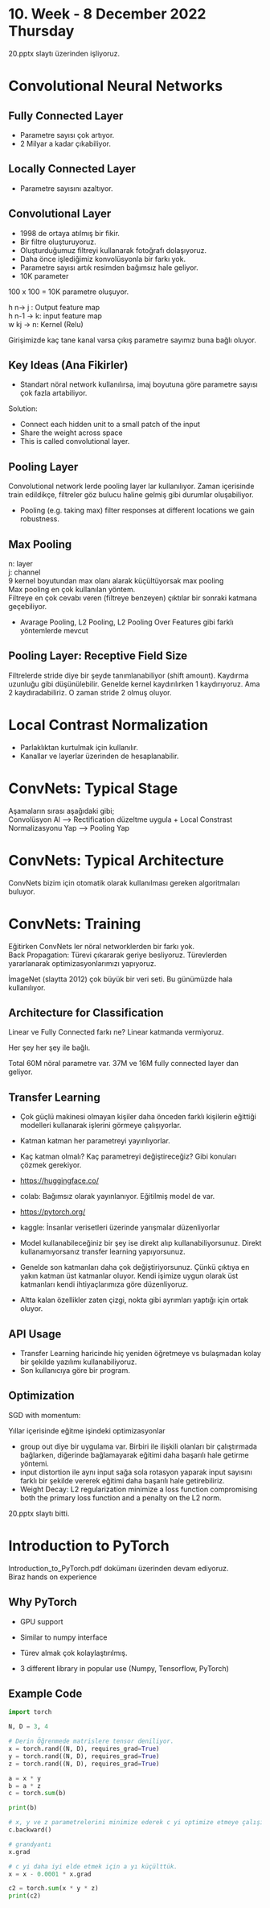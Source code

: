 # 10. Week - 8 December 2022 Thursday

20.pptx slaytı üzerinden işliyoruz.

# Convolutional Neural Networks

## Fully Connected Layer

* Parametre sayısı çok artıyor.
* 2 Milyar a kadar çıkabiliyor.

## Locally Connected Layer

* Parametre sayısını azaltıyor.

## Convolutional Layer
* 1998 de ortaya atılmış bir fikir.
* Bir filtre oluşturuyoruz.
* Oluşturduğumuz filtreyi kullanarak fotoğrafı dolaşıyoruz.
* Daha önce işlediğimiz konvolüsyonla bir farkı yok.
* Parametre sayısı artık resimden bağımsız hale geliyor.
* 10K parameter

100 x 100 = 10K parametre oluşuyor.

h n-> j : Output feature map  
h n-1 -> k: input feature map  
w kj -> n: Kernel (Relu)  

Girişimizde kaç tane kanal varsa çıkış parametre sayımız buna bağlı oluyor.

## Key Ideas (Ana Fikirler)
* Standart nöral network kullanılırsa, imaj boyutuna göre parametre sayısı çok fazla artabiliyor.  

Solution:
* Connect each hidden unit to a small patch of the input
* Share the weight across space
* This is called convolutional layer.

## Pooling Layer
Convolutional network lerde pooling layer lar kullanılıyor.
Zaman içerisinde train edildikçe, filtreler göz bulucu haline gelmiş gibi durumlar oluşabiliyor.
* Pooling (e.g. taking max) filter responses at different locations we gain robustness.


## Max Pooling
n: layer  
j: channel  
9 kernel boyutundan max olanı alarak küçültüyorsak max pooling  
Max pooling en çok kullanılan yöntem.  
Filtreye en çok cevabı veren (filtreye benzeyen) çıktılar bir sonraki katmana geçebiliyor.

* Avarage Pooling, L2 Pooling, L2 Pooling Over Features gibi farklı yöntemlerde mevcut

## Pooling Layer: Receptive Field Size
Filtrelerde stride diye bir şeyde tanımlanabiliyor (shift amount). Kaydırma uzunluğu gibi düşünülebilir. Genelde kernel kaydırılırken 1 kaydırıyoruz. Ama 2 kaydıradabiliriz. O zaman stride 2 olmuş oluyor.

# Local Contrast Normalization
* Parlaklıktan kurtulmak için kullanılır.
* Kanallar ve layerlar üzerinden de hesaplanabilir.


# ConvNets: Typical Stage

Aşamaların sırası aşağıdaki gibi;  
Convolüsyon Al --> Rectification düzeltme uygula + Local Constrast Normalizasyonu Yap --> Pooling Yap

# ConvNets: Typical Architecture

ConvNets bizim için otomatik olarak kullanılması gereken algoritmaları buluyor.

# ConvNets: Training
Eğitirken ConvNets ler nöral networklerden bir farkı yok.  
Back Propagation: Türevi çıkararak geriye besliyoruz. Türevlerden yararlanarak optimizasyonlarımızı yapıyoruz.

İmageNet (slaytta 2012) çok büyük bir veri seti. Bu günümüzde hala kullanılıyor.

## Architecture for Classification
Linear ve Fully Connected farkı ne?
Linear katmanda vermiyoruz.

Her şey her şey ile bağlı.

Total 60M nöral parametre var. 37M ve 16M fully connected layer dan geliyor.

## Transfer Learning
* Çok güçlü makinesi olmayan kişiler daha önceden farklı kişilerin eğittiği modelleri kullanarak işlerini görmeye çalışıyorlar.
* Katman katman her parametreyi yayınlıyorlar.
* Kaç katman olmalı? Kaç parametreyi değiştireceğiz? Gibi konuları çözmek gerekiyor.

* https://huggingface.co/
* colab: Bağımsız olarak yayınlanıyor. Eğitilmiş model de var.
* https://pytorch.org/
* kaggle: İnsanlar verisetleri üzerinde yarışmalar düzenliyorlar

* Model kullanabileceğiniz bir şey ise direkt alıp kullanabiliyorsunuz. Direkt kullanamıyorsanız transfer learning yapıyorsunuz.
* Genelde son katmanları daha çok değiştiriyorsunuz. Çünkü çıktıya en yakın katman üst katmanlar oluyor. Kendi işimize uygun olarak üst katmanları kendi ihtiyaçlarımıza göre düzenliyoruz.
* Altta kalan özellikler zaten çizgi, nokta gibi ayrımları yaptığı için ortak oluyor.

## API Usage

* Transfer Learning haricinde hiç yeniden öğretmeye vs bulaşmadan kolay bir şekilde yazılımı kullanabiliyoruz.
* Son kullanıcıya göre bir program.

## Optimization

SGD with momentum:

Yıllar içerisinde eğitme işindeki optimizasyonlar 

* group out diye bir uygulama var. Birbiri ile ilişkili olanları bir çalıştırmada bağlarken, diğerinde bağlamayarak eğitimi daha başarılı hale getirme yöntemi.
* input distortion ile aynı input sağa sola rotasyon yaparak input sayısını farklı bir şekilde vererek eğitimi daha başarılı hale getirebiliriz.
* Weight Decay: L2 regularization minimize a loss function compromising both the primary loss function and a penalty on the L2 norm.

20.pptx slaytı bitti.

# Introduction to PyTorch

Introduction_to_PyTorch.pdf dokümanı üzerinden devam ediyoruz.   
Biraz hands on experience

## Why PyTorch
* GPU support
* Similar to numpy interface
* Türev almak çok kolaylaştırılmış.

* 3 different library in popular use (Numpy, Tensorflow, PyTorch)


## Example Code

```Python
import torch

N, D = 3, 4

# Derin Öğrenmede matrislere tensor deniliyor.
x = torch.rand((N, D), requires_grad=True)
y = torch.rand((N, D), requires_grad=True)
z = torch.rand((N, D), requires_grad=True)

a = x * y
b = a * z
c = torch.sum(b)

print(b)

# x, y ve z parametrelerini minimize ederek c yi optimize etmeye çalışıyoruz.
c.backward()

# grandyantı
x.grad

# c yi daha iyi elde etmek için a yı küçülttük.
x = x - 0.0001 * x.grad

c2 = torch.sum(x * y * z)
print(c2)
```